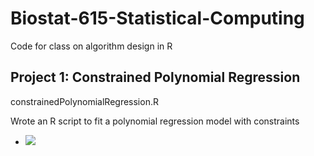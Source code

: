 # Biostat-615-Statistical-Computing
Code for class on algorithm design in R

## Project 1: Constrained Polynomial Regression
constrainedPolynomialRegression.R

Wrote an R script to fit a polynomial regression model with constraints
- <img src="https://latex.codecogs.com/gif.latex?Y_i=\Sum { B_j X_i^j+\epsilon_i } t " />
